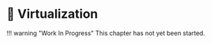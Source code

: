 # :blue_book: Virtualization

!!! warning "Work In Progress"
    This chapter has not yet been started.
